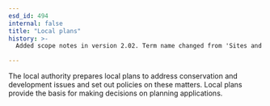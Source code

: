 ```yaml
---
esd_id: 494
internal: false
title: "Local plans"
history: >-
  Added scope notes in version 2.02. Term name changed from 'Sites and special projects policy' to 'Planning - local plans' in version 3.00. name changed to 'Local plans' in version 4.00.

---
```


The local authority prepares local plans to address conservation and development issues and set out policies on these matters. Local plans provide the basis for making decisions on planning applications.

